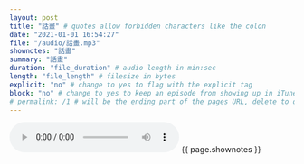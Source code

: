 ```yaml
---
layout: post
title: "話畫" # quotes allow forbidden characters like the colon
date: "2021-01-01 16:54:27"
file: "/audio/話畫.mp3"
shownotes: "話畫"
summary: "話畫"
duration: "file_duration" # audio length in min:sec
length: "file_length" # filesize in bytes
explicit: "no" # change to yes to flag with the explicit tag
block: "no" # change to yes to keep an episode from showing up in iTunes
# permalink: /1 # will be the ending part of the pages URL, delete to default to the title
---
```


<audio controls>
<source src="{{site.url}}{{site.baseurl}}{{ page.file }}" type="audio/x-mp3">
Your browser does not support the audio element.
</audio>
{{ page.shownotes }}
